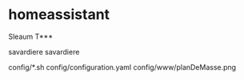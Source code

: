 # homeassistant

Sleaum
T***

savardiere
savardiere

config/*.sh
config/configuration.yaml
config/www/planDeMasse.png
